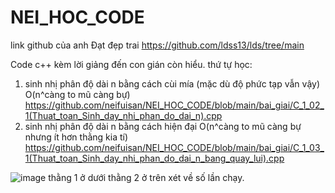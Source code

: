 # NEI_HOC_CODE
link github của anh Đạt đẹp trai
https://github.com/ldss13/lds/tree/main

Code c++ kèm lời giảng đến con gián còn hiểu.
thứ tự học:

1. sinh nhị phân độ dài n bằng cách cùi mía (mặc dù độ phức tạp vẫn vậy) O(n^càng to mũ càng bự)
https://github.com/neifuisan/NEI_HOC_CODE/blob/main/bai_giai/C_1_02_1(Thuat_toan_Sinh_day_nhi_phan_do_dai_n).cpp
2. sinh nhị phân độ dài n bằng cách hiện đại O(n^càng to mũ càng bự nhưng ít hơn thằng kia tí)
https://github.com/neifuisan/NEI_HOC_CODE/blob/main/bai_giai/C_1_03_1(Thuat_toan_Sinh_day_nhi_phan_do_dai_n_bang_quay_lui).cpp

![image](https://github.com/neifuisan/NEI_HOC_CODE/assets/109290978/1ed81657-17cc-435f-bdb2-9152bf5b429b)
thằng 1 ở dưới thằng 2 ở trên xét về số lần chạy.
